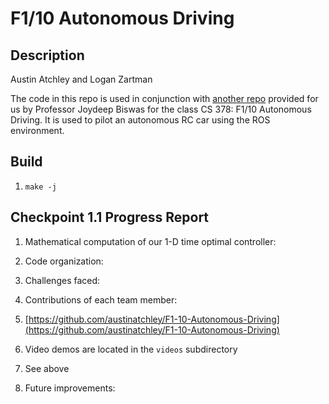 # F1/10 Autonomous Driving

## Description
Austin Atchley and Logan Zartman

The code in this repo is used in conjunction with [another repo](https://github.com/ut-amrl/f1tenth_course) provided for us by Professor Joydeep Biswas for the class CS 378: F1/10 Autonomous Driving. It is used to pilot an autonomous RC car using the ROS environment.

## Build
1. `make -j`

## Checkpoint 1.1 Progress Report
1. Mathematical computation of our 1-D time optimal controller:

2. Code organization:

3. Challenges faced:

4. Contributions of each team member:

5. [https://github.com/austinatchley/F1-10-Autonomous-Driving](https://github.com/austinatchley/F1-10-Autonomous-Driving)

6. Video demos are located in the `videos` subdirectory

7. See above

8. Future improvements:
